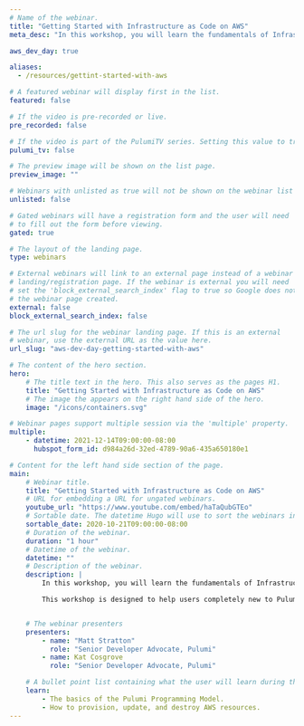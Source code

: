 ```yaml
---
# Name of the webinar.
title: "Getting Started with Infrastructure as Code on AWS"
meta_desc: "In this workshop, you will learn the fundamentals of Infrastructure as Code on AWS through a series of exercises using Pulumi’s Cloud Engineering platform."

aws_dev_day: true

aliases:
  - /resources/gettint-started-with-aws

# A featured webinar will display first in the list.
featured: false

# If the video is pre-recorded or live.
pre_recorded: false

# If the video is part of the PulumiTV series. Setting this value to true will list the video in the "PulumiTV" section.
pulumi_tv: false

# The preview image will be shown on the list page.
preview_image: ""

# Webinars with unlisted as true will not be shown on the webinar list
unlisted: false

# Gated webinars will have a registration form and the user will need
# to fill out the form before viewing.
gated: true

# The layout of the landing page.
type: webinars

# External webinars will link to an external page instead of a webinar
# landing/registration page. If the webinar is external you will need
# set the 'block_external_search_index' flag to true so Google does not index
# the webinar page created.
external: false
block_external_search_index: false

# The url slug for the webinar landing page. If this is an external
# webinar, use the external URL as the value here.
url_slug: "aws-dev-day-getting-started-with-aws"

# The content of the hero section.
hero:
    # The title text in the hero. This also serves as the pages H1.
    title: "Getting Started with Infrastructure as Code on AWS"
    # The image the appears on the right hand side of the hero.
    image: "/icons/containers.svg"

# Webinar pages support multiple session via the 'multiple' property.
multiple:
    - datetime: 2021-12-14T09:00:00-08:00
      hubspot_form_id: d984a26d-32ed-4789-90a6-435a650180e1

# Content for the left hand side section of the page.
main:
    # Webinar title.
    title: "Getting Started with Infrastructure as Code on AWS"
    # URL for embedding a URL for ungated webinars.
    youtube_url: "https://www.youtube.com/embed/haTaQubGTEo"
    # Sortable date. The datetime Hugo will use to sort the webinars in date order.
    sortable_date: 2020-10-21T09:00:00-08:00
    # Duration of the webinar.
    duration: "1 hour"
    # Datetime of the webinar.
    datetime: ""
    # Description of the webinar.
    description: |
        In this workshop, you will learn the fundamentals of Infrastructure as Code through a series of guided exercises using Pulumi’s Cloud Engineering platform. You will be introduced to Pulumi, an infrastructure as code platform, where you can use familiar programming languages to provision modern cloud infrastructure.

        This workshop is designed to help users completely new to Pulumi to become familiar with the core concepts to be effective with the Pulumi Infrastructure as Code platform. We will guide you through the Pulumi platform with diagrams and a series of hands on exercises to help you understand the building blocks available in Pulumi.


    # The webinar presenters
    presenters:
        - name: "Matt Stratton"
          role: "Senior Developer Advocate, Pulumi"
        - name: Kat Cosgrove
          role: "Senior Developer Advocate, Pulumi"

    # A bullet point list containing what the user will learn during the webinar.
    learn:
        - The basics of the Pulumi Programming Model.
        - How to provision, update, and destroy AWS resources.
---
```

